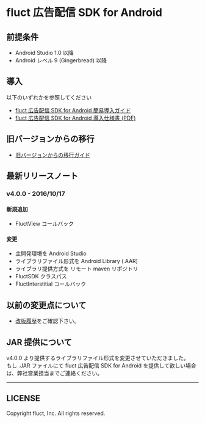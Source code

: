 # fluct 広告配信 SDK for Android

## 前提条件
* Android Studio 1.0 以降
* Android レベル 9 (Gingerbread) 以降

## 導入
以下のいずれかを参照してください
* [fluct 広告配信 SDK for Android 簡易導入ガイド](HOW-TO-SETUP.md)
* [fluct 広告配信 SDK for Android 導入仕様書 (PDF)](fluct広告配信SDK導入仕様書.pdf)

## 旧バージョンからの移行
* [旧バージョンからの移行ガイド](MIGRATION-GUIDE.md)

## 最新リリースノート

### v4.0.0 - 2016/10/17

#### 新規追加
* FluctView コールバック

#### 変更
* 主開発環境を Android Studio
* ライブラリファイル形式を Android Library (.AAR)
* ライブラリ提供方式を リモート maven リポジトリ
* FluctSDK クラスパス
* FluctInterstitial コールバック

## 以前の変更点について
* [改版履歴](RELEASES.md)をご確認下さい。

## JAR 提供について
v4.0.0 より提供するライブラリファイル形式を変更させていただきました。<br/>
もし .JAR ファイルにて fluct 広告配信 SDK for Android を提供して欲しい場合は、弊社営業担当までご連絡ください。

---
## LICENSE
Copyright fluct, Inc. All rights reserved.
